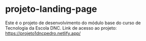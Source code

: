# projeto-landing-page
Este é o projeto de desenvolvimento do módulo base do curso de Tecnologia da Escola DNC.
Link de acesso ao projeto: https://projeto1dncpedro.netlify.app/
